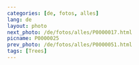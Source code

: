 ```yaml
---
categories: [de, fotos, alles]
lang: de
layout: photo
next_photo: /de/fotos/alles/P0000017.html
picname: P0000025
prev_photo: /de/fotos/alles/P0000051.html
tags: [Trees]
---
```

